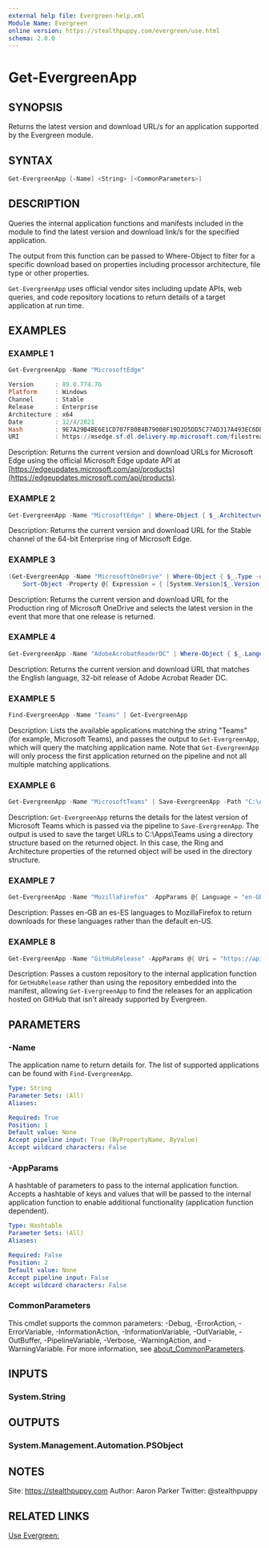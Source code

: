 ```yaml
---
external help file: Evergreen-help.xml
Module Name: Evergreen
online version: https://stealthpuppy.com/evergreen/use.html
schema: 2.0.0
---
```


# Get-EvergreenApp

## SYNOPSIS

Returns the latest version and download URL/s for an application supported by the Evergreen module.

## SYNTAX

```powershell
Get-EvergreenApp [-Name] <String> [<CommonParameters>]
```

## DESCRIPTION

Queries the internal application functions and manifests included in the module to find the latest version and download link/s for the specified application.

The output from this function can be passed to Where-Object to filter for a specific download based on properties including processor architecture, file type or other properties.

`Get-EvergreenApp` uses official vendor sites including update APIs, web queries, and code repository locations to return details of a target application at run time.

## EXAMPLES

### EXAMPLE 1

```powershell
Get-EvergreenApp -Name "MicrosoftEdge"

Version      : 89.0.774.76
Platform     : Windows
Channel      : Stable
Release      : Enterprise
Architecture : x64
Date         : 12/4/2021
Hash         : 9E7A29B4BE6E1CD707F80B4B79008F19D2D5DD5C774D317A493EC6DE5BE0B7D7
URI          : https://msedge.sf.dl.delivery.mp.microsoft.com/filestreamingservice/files/4d12f620-174c-4259-85e6-8a80ea45ff10/MicrosoftEdgeEnterpriseX64.msi
```

Description:
Returns the current version and download URLs for Microsoft Edge using the official Microsoft Edge update API at [https://edgeupdates.microsoft.com/api/products](https://edgeupdates.microsoft.com/api/products).

### EXAMPLE 2

```powershell
Get-EvergreenApp -Name "MicrosoftEdge" | Where-Object { $_.Architecture -eq "x64" -and $_.Channel -eq "Stable" -and $_.Release -eq "Enterprise" }
```

Description:
Returns the current version and download URL for the Stable channel of the 64-bit Enterprise ring of Microsoft Edge.

### EXAMPLE 3

```powershell
(Get-EvergreenApp -Name "MicrosoftOneDrive" | Where-Object { $_.Type -eq "Exe" -and $_.Ring -eq "Production" }) | `
    Sort-Object -Property @{ Expression = { [System.Version]$_.Version }; Descending = $true } | Select-Object -First 1
```

Description:
Returns the current version and download URL for the Production ring of Microsoft OneDrive and selects the latest version in the event that more that one release is returned.

### EXAMPLE 4

```powershell
Get-EvergreenApp -Name "AdobeAcrobatReaderDC" | Where-Object { $_.Language -eq "English" -and $_.Architecture -eq "x86" }
```

Description:
Returns the current version and download URL that matches the English language, 32-bit release of Adobe Acrobat Reader DC.

### EXAMPLE 5

```powershell
Find-EvergreenApp -Name "Teams" | Get-EvergreenApp
```

Description:
Lists the available applications matching the string "Teams" (for example, Microsoft Teams), and passes the output to `Get-EvergreenApp`, which will query the matching application name. Note that `Get-EvergreenApp` will only process the first application returned on the pipeline and not all multiple matching applications.

### EXAMPLE 6

```powershell
Get-EvergreenApp -Name "MicrosoftTeams" | Save-EvergreenApp -Path "C:\Apps\Teams"
```

Description:
`Get-EvergreenApp` returns the details for the latest version of Microsoft Teams which is passed via the pipeline to `Save-EvergreenApp`. The output is used to save the target URLs to C:\Apps\Teams using a directory structure based on the returned object. In this case, the Ring and Architecture properties of the returned object will be used in the directory structure.

### EXAMPLE 7

```powershell
Get-EvergreenApp -Name "MozillaFirefox" -AppParams @{ Language = "en-GB", "es-ES" }
```

Description:
Passes en-GB an es-ES languages to MozillaFirefox to return downloads for these languages rather than the default en-US.

### EXAMPLE 8

```powershell
Get-EvergreenApp -Name "GitHubRelease" -AppParams @{ Uri = "https://api.github.com/repos/atom/atom/releases/latest" }
```

Description:
Passes a custom repository to the internal application function for `GetHubRelease` rather than using the repository embedded into the manifest, allowing `Get-EvergreenApp` to find the releases for an application hosted on GitHub that isn't already supported by Evergreen.

## PARAMETERS

### -Name

The application name to return details for.
The list of supported applications can be found with `Find-EvergreenApp`.

```yaml
Type: String
Parameter Sets: (All)
Aliases:

Required: True
Position: 1
Default value: None
Accept pipeline input: True (ByPropertyName, ByValue)
Accept wildcard characters: False
```

### -AppParams

A hashtable of parameters to pass to the internal application function.
Accepts a hashtable of keys and values that will be passed to the internal application function to enable additional functionality (application function dependent).

```yaml
Type: Hashtable
Parameter Sets: (All)
Aliases:

Required: False
Position: 2
Default value: None
Accept pipeline input: False
Accept wildcard characters: False
```

### CommonParameters

This cmdlet supports the common parameters: -Debug, -ErrorAction, -ErrorVariable, -InformationAction, -InformationVariable, -OutVariable, -OutBuffer, -PipelineVariable, -Verbose, -WarningAction, and -WarningVariable. For more information, see [about_CommonParameters](https://go.microsoft.com/fwlink/?LinkID=113216).

## INPUTS

### System.String

## OUTPUTS

### System.Management.Automation.PSObject

## NOTES

Site: https://stealthpuppy.com
Author: Aaron Parker
Twitter: @stealthpuppy

## RELATED LINKS

[Use Evergreen:](https://stealthpuppy.com/evergreen/use.html)
